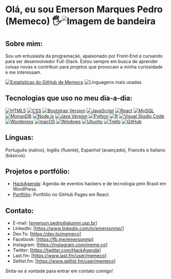 # Olá, eu sou Emerson Marques Pedro (Memeco) 🖐![Imagem de bandeira](https://github.githubassets.com/images/icons/emoji/unicode/1f1e7-1f1f7.png?v8)

## Sobre mim:
Sou um entusiasta da programação, apaixonado por Front-End e cursando para ser desenvolvedor Full-Stack. Estou sempre em busca de aprender coisas novas e contribuir para projetos que provocam a minha curiosidade e me interessam.


[![Estatísticas do GitHub de Memeco](https://github-readme-stats.vercel.app/api?username=memeco&locale=pt-br&theme=dark&title_color=007ACC&show_icons=true)](https://github.com/memeco/github-readme-stats)
![Linguagens mais usadas](https://github-readme-stats.vercel.app/api/top-langs/?username=memeco&locale=pt-br&layout=compact&langs_count=8&theme=dracula)


## Tecnologias que uso no meu dia-a-dia:

[![HTML5](https://img.shields.io/badge/HTML5-E34F26?style=flat&logo=html5&logoColor=white)](https://developer.mozilla.org/en-US/docs/Web/Guide/HTML/HTML5) [![CSS](https://img.shields.io/badge/CSS-1572B6?style=flat&logo=css3&logoColor=white)](https://developer.mozilla.org/en-US/docs/Web/CSS) [![Bootstrap Version](https://img.shields.io/badge/Bootstrap-v5.4.2-blueviolet.svg)](https://getbootstrap.com/) [![JavaScript](https://img.shields.io/badge/JavaScript-F7DF1E?style=flat&logo=javascript&logoColor=black)](https://developer.mozilla.org/en-US/docs/Web/JavaScript) [![React](https://img.shields.io/badge/React-61DAFB?style=flat&logo=react&logoColor=black)](https://reactjs.org/) [![MySQL](https://img.shields.io/badge/MySQL-005C84?style=for-the-badge&logo=mysql&logoColor=white)](https://www.mysql.com/) [![MongoDB](https://img.shields.io/badge/MongoDB-47A248?style=for-the-badge&logo=mongodb&logoColor=white)](https://www.mongodb.com/) [![Node.js](https://img.shields.io/badge/Node.js-43853D?style=flat&logo=node.js&logoColor=white)](https://nodejs.org/) [![Java Version](https://img.shields.io/badge/Java-8%2B-blue.svg)](https://www.oracle.com/java/technologies/javase/javase8-archive-downloads.html) [![Python](https://img.shields.io/badge/Python-3776AB?style=flat&logo=python&logoColor=white)](https://www.python.org/) [![R](https://img.shields.io/badge/language-R-blue.svg)](https://www.r-project.org/) [![Visual Studio Code](https://img.shields.io/badge/Visual%20Studio%20Code-007ACC?style=flat&logo=visual-studio-code&logoColor=white)](https://code.visualstudio.com/) [![Wordpress](https://img.shields.io/badge/Wordpress-21759B?style=flat&logo=wordpress&logoColor=white)](https://wordpress.org/) [![macOS](https://img.shields.io/badge/macOS-000000?style=for-the-badge&logo=apple&logoColor=white)](https://www.apple.com/macos/) [![Windows](https://img.shields.io/badge/Windows-0078D6?style=for-the-badge&logo=windows&logoColor=white)](https://www.microsoft.com/windows) [![Ubuntu](https://img.shields.io/badge/Ubuntu-E95420?style=for-the-badge&logo=ubuntu&logoColor=white)](https://ubuntu.com/download) [![Trello](https://img.shields.io/badge/Trello-0079BF?style=for-the-badge&logo=trello&logoColor=white)](https://trello.com/u/emersonmp/boards) [![GitHub](https://img.shields.io/badge/GitHub-181717?style=for-the-badge&logo=github&logoColor=white)](https://github.com/memeco)




## Línguas: 
Português (nativo), Inglês (fluente), Espanhol (avançado), Francês e Italiano (básicos).

## Projetos e portfólio:
- [HackAgenda](https://hackagenda.com.br): Agenda de eventos hackers e de tecnologia pelo Brasil em WordPress.
- [Portfólio](https://memeco.github.io/): Portfólio no GitHub Pages em React.

## Contato:
- E-mail: [emerson.pedro@alumni.usp.br]
- LinkedIn: [https://www.linkedin.com/in/emersonmp/]
- Dev.To: [https://dev.to/memeco]
- Facebook: [https://fb.me/emersonmp]
- Instagram: [https://instagram.com/meme.co]
- Twitter: [https://twitter.com/HackAgenda]
- Last.fm: [https://www.last.fm/user/memeco]
- Setlist.fm: [https://www.setlist.fm/user/memeco]

Sinta-se à vontade para entrar em contato comigo!

